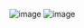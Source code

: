 ![image](https://github.com/user-attachments/assets/d073db64-0dbf-4cd7-bed1-93454a9ba4d7)
![image](https://github.com/user-attachments/assets/646d30fc-8d1c-488b-98bb-683a6ff6fa49)
